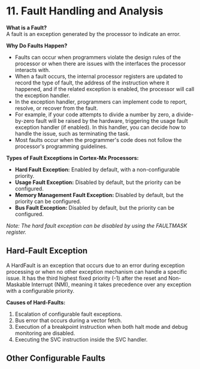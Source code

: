 # 11. Fault Handling and Analysis

**What is a Fault?**  
A fault is an exception generated by the processor to indicate an error.

**Why Do Faults Happen?**  
- Faults can occur when programmers violate the design rules of the processor or when there are issues with the interfaces the processor interacts with.
- When a fault occurs, the internal processor registers are updated to record the type of fault, the address of the instruction where it happened, and if the related exception is enabled, the processor will call the exception handler.
- In the exception handler, programmers can implement code to report, resolve, or recover from the fault. 
- For example, if your code attempts to divide a number by zero, a divide-by-zero fault will be raised by the hardware, triggering the usage fault exception handler (if enabled). In this handler, you can decide how to handle the issue, such as terminating the task.
- Most faults occur when the programmer's code does not follow the processor's programming guidelines.

**Types of Fault Exceptions in Cortex-Mx Processors:**
- **Hard Fault Exception:** Enabled by default, with a non-configurable priority.
- **Usage Fault Exception:** Disabled by default, but the priority can be configured.
- **Memory Management Fault Exception:** Disabled by default, but the priority can be configured.
- **Bus Fault Exception:** Disabled by default, but the priority can be configured.

*Note: The hard fault exception can be disabled by using the FAULTMASK register.*

## Hard-Fault Exception

A HardFault is an exception that occurs due to an error during exception processing or when no other exception mechanism can handle a specific issue. It has the third highest fixed priority (-1) after the reset and Non-Maskable Interrupt (NMI), meaning it takes precedence over any exception with a configurable priority.

**Causes of Hard-Faults:**
1. Escalation of configurable fault exceptions.
2. Bus error that occurs during a vector fetch.
3. Execution of a breakpoint instruction when both halt mode and debug monitoring are disabled.
4. Executing the SVC instruction inside the SVC handler.

## Other Configurable Faults